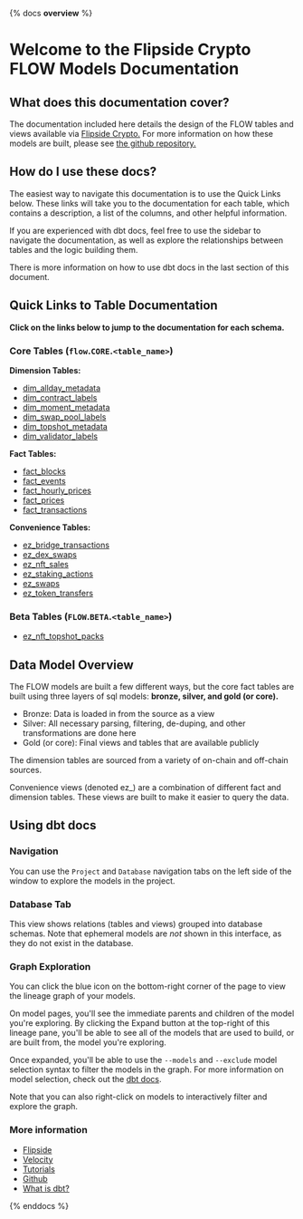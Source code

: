 {% docs __overview__ %}

# Welcome to the Flipside Crypto FLOW Models Documentation

## **What does this documentation cover?**
The documentation included here details the design of the FLOW
 tables and views available via [Flipside Crypto.](https://flipsidecrypto.xyz/) For more information on how these models are built, please see [the github repository.](https://github.com/flipsideCrypto/flow-models/)

## **How do I use these docs?**
The easiest way to navigate this documentation is to use the Quick Links below. These links will take you to the documentation for each table, which contains a description, a list of the columns, and other helpful information.

If you are experienced with dbt docs, feel free to use the sidebar to navigate the documentation, as well as explore the relationships between tables and the logic building them.

There is more information on how to use dbt docs in the last section of this document.

## **Quick Links to Table Documentation**

**Click on the links below to jump to the documentation for each schema.**

### Core Tables (`flow`.`CORE`.`<table_name>`)

**Dimension Tables:**
- [dim_allday_metadata](#!/model/model.flow_models.core__dim_allday_metadata)
- [dim_contract_labels](#!/model/model.flow_models.core__dim_contract_labels)
- [dim_moment_metadata](#!/model/model.flow_models.core__dim_moment_metadata)
- [dim_swap_pool_labels](#!/model/model.flow_models.core__dim_swap_pool_labels)
- [dim_topshot_metadata](#!/model/model.flow_models.core__dim_topshot_metadata)
- [dim_validator_labels](#!/model/model.flow_models.core__dim_validator_labels)


**Fact Tables:**
- [fact_blocks](#!/model/model.flow_models.core__fact_blocks)
- [fact_events](#!/model/model.flow_models.core__fact_events)
- [fact_hourly_prices](#!/model/model.flow_models.core__fact_hourly_prices)
- [fact_prices](#!/model/model.flow_models.core__fact_prices)
- [fact_transactions](#!/model/model.flow_models.core__fact_transactions)



**Convenience Tables:**
- [ez_bridge_transactions](#!/model/model.flow_models.core__ez_bridge_transactions)
- [ez_dex_swaps](#!/model/model.flow_models.core__ez_dex_swaps)
- [ez_nft_sales](#!/model/model.flow_models.core__ez_nft_sales)
- [ez_staking_actions](#!/model/model.flow_models.core__ez_staking_actions)
- [ez_swaps](#!/model/model.flow_models.core__ez_swaps)
- [ez_token_transfers](#!/model/model.flow_models.core__ez_token_transfers)



### Beta Tables (`FLOW`.`BETA`.`<table_name>`)
- [ez_nft_topshot_packs](#!/model/model.flow_models.beta__ez_nft_topshot_packs)


## **Data Model Overview**

The FLOW
 models are built a few different ways, but the core fact tables are built using three layers of sql models: **bronze, silver, and gold (or core).**

- Bronze: Data is loaded in from the source as a view
- Silver: All necessary parsing, filtering, de-duping, and other transformations are done here
- Gold (or core): Final views and tables that are available publicly

The dimension tables are sourced from a variety of on-chain and off-chain sources.

Convenience views (denoted ez_) are a combination of different fact and dimension tables. These views are built to make it easier to query the data.

## **Using dbt docs**
### Navigation

You can use the ```Project``` and ```Database``` navigation tabs on the left side of the window to explore the models in the project.

### Database Tab

This view shows relations (tables and views) grouped into database schemas. Note that ephemeral models are *not* shown in this interface, as they do not exist in the database.

### Graph Exploration

You can click the blue icon on the bottom-right corner of the page to view the lineage graph of your models.

On model pages, you'll see the immediate parents and children of the model you're exploring. By clicking the Expand button at the top-right of this lineage pane, you'll be able to see all of the models that are used to build, or are built from, the model you're exploring.

Once expanded, you'll be able to use the ```--models``` and ```--exclude``` model selection syntax to filter the models in the graph. For more information on model selection, check out the [dbt docs](https://docs.getdbt.com/docs/model-selection-syntax).

Note that you can also right-click on models to interactively filter and explore the graph.


### **More information**
- [Flipside](https://flipsidecrypto.xyz/)
- [Velocity](https://app.flipsidecrypto.com/velocity?nav=Discover)
- [Tutorials](https://docs.flipsidecrypto.com/our-data/tutorials)
- [Github](https://github.com/FlipsideCrypto/flow-models)
- [What is dbt?](https://docs.getdbt.com/docs/introduction)

{% enddocs %}